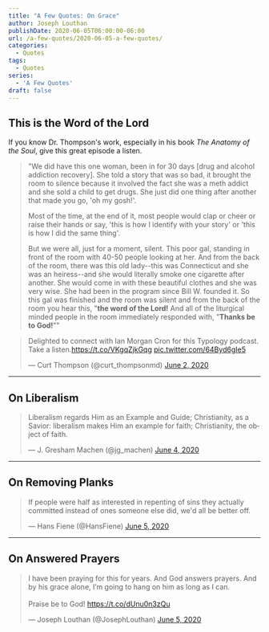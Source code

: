 ```yaml
---
title: "A Few Quotes: On Grace"
author: Joseph Louthan
publishDate: 2020-06-05T06:00:00-06:00
url: /a-few-quotes/2020-06-05-a-few-quotes/
categories:
  - Quotes
tags:
  - Quotes
series:
  - 'A Few Quotes'
draft: false
---
```


## This is the Word of the Lord

If you know Dr. Thompson's work, especially in his book *The Anatomy of the Soul*, give this great episode a listen.

>"We did have this one woman, been in for 30 days [drug and alcohol addiction recovery]. She told a story that was so bad, it brought the room to silence because it involved the fact she was a meth addict and she sold a child to get drugs. She just did one thing after another that made you go, 'oh my gosh!'.
>
>Most of the time, at the end of it, most people would clap or cheer or raise their hands or say, 'this is how I identify with your story' or 'this is how I did the same thing'.
>
>But we were all, just for a moment, silent. This poor gal, standing in front of the room with 40-50 people looking at her. And from the back of the room, there was this old lady--this was Connecticut and she was an heiress--and she would literally smoke one cigarette after another. She would come in with these beautiful clothes and she was very wise. She had been in the program since Bill W. founded it. So this gal was finished and the room was silent and from the back of the room you hear this, "**the word of the Lord!**  And all of the liturgical minded people in the room immediately responded with, "**Thanks be to God!**""

<blockquote class="twitter-tweet"><p lang="en" dir="ltr">Delighted to connect with Ian Morgan Cron for this Typology podcast. Take a listen.<a href="https://t.co/VKgqZjkGqg">https://t.co/VKgqZjkGqg</a> <a href="https://t.co/64Byd6gIe5">pic.twitter.com/64Byd6gIe5</a></p>&mdash; Curt Thompson (@curt_thompsonmd) <a href="https://twitter.com/curt_thompsonmd/status/1267816946688385027?ref_src=twsrc%5Etfw">June 2, 2020</a></blockquote> <script async src="https://platform.twitter.com/widgets.js" charset="utf-8"></script>

------

## On Liberalism

<blockquote class="twitter-tweet"><p lang="en" dir="ltr">Liberalism regards Him as an Example and Guide; Christianity, as a Savior: liberalism makes Him an example for faith; Christianity, the object of faith.</p>&mdash; J. Gresham Machen (@jg_machen) <a href="https://twitter.com/jg_machen/status/1268577016070254595?ref_src=twsrc%5Etfw">June 4, 2020</a></blockquote> <script async src="https://platform.twitter.com/widgets.js" charset="utf-8"></script>

------

## On Removing Planks

<blockquote class="twitter-tweet"><p lang="en" dir="ltr">If people were half as interested in repenting of sins they actually committed instead of ones someone else did, we&#39;d all be better off.</p>&mdash; Hans Fiene (@HansFiene) <a href="https://twitter.com/HansFiene/status/1268705804699553792?ref_src=twsrc%5Etfw">June 5, 2020</a></blockquote> <script async src="https://platform.twitter.com/widgets.js" charset="utf-8"></script>

------

## On Answered Prayers

<blockquote class="twitter-tweet"><p lang="en" dir="ltr">I have been praying for this for years. And God answers prayers. And by his grace alone, I’m going to hang on him as long as I can. <br><br>Praise be to God! <a href="https://t.co/dUnu0n3zQu">https://t.co/dUnu0n3zQu</a></p>&mdash; Joseph Louthan (@JosephLouthan) <a href="https://twitter.com/JosephLouthan/status/1268728985493610498?ref_src=twsrc%5Etfw">June 5, 2020</a></blockquote> <script async src="https://platform.twitter.com/widgets.js" charset="utf-8"></script>
